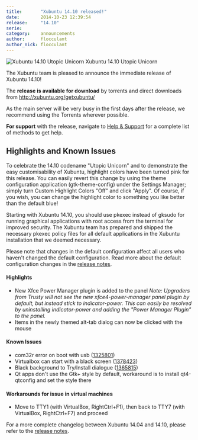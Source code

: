 ```yaml
---
title:       "Xubuntu 14.10 released!"
date:        2014-10-23 12:39:54
release:     "14.10"
serie:       
category:    announcements
author:      flocculant
author_nick: flocculant
---
```


![Xubuntu 14.10 Utopic Unicorn](/assets/articles/releases/2014/unicorn-artwork.png)
Xubuntu 14.10 Utopic Unicorn

The Xubuntu team is pleased to announce the immediate release of Xubuntu 14.10!

The **release is available for download** by torrents and direct downloads from <http://xubuntu.org/getxubuntu/>

As the main server will be very busy in the first days after the release, we recommend using the Torrents wherever possible.

**For support** with the release, navigate to [Help &amp; Support](http://xubuntu.org/help/ "Help & Support") for a complete list of methods to get help.

Highlights and Known Issues
---------------------------

To celebrate the 14.10 codename "Utopic Unicorn" and to demonstrate the easy customisability of Xubuntu, highlight colors have been turned pink for this release. You can easily revert this change by using the theme configuration application (gtk-theme-config) under the Settings Manager; simply turn Custom Highlight Colors "Off" and click "Apply". Of course, if you wish, you can change the highlight color to something you like better than the default blue!

Starting with Xubuntu 14.10, you should use pkexec instead of gksudo for running graphical applications with root access from the terminal for improved security. The Xubuntu team has prepared and shipped the necessary pkexec policy files for all default applications in the Xubuntu installation that we deemed necessary.

Please note that changes in the default configuration affect all users who haven't changed the default configuration. Read more about the default configuration changes in the [release notes](https://wiki.ubuntu.com/UtopicUnicorn/ReleaseNotes/Xubuntu#Changes_to_Xubuntu_Default_Settings).

#### Highlights

- New Xfce Power Manager plugin is added to the panel *Note: Upgraders from Trusty will not see the new xfce4-power-manager panel plugin by default, but instead stick to indicator-power. This can easily be resolved by uninstalling indicator-power and adding the "Power Manager Plugin" to the panel.*
- Items in the newly themed alt-tab dialog can now be clicked with the mouse

#### Known Issues

- com32r error on boot with usb ([1325801](https://bugs.launchpad.net/ubuntu/+source/casper/+bug/1325801))
- Virtualbox can start with a black screen ([1378423](https://bugs.launchpad.net/ubuntu/+source/xorg/+bug/1378423))
- Black background to Try/Install dialogue ([1365815](https://bugs.launchpad.net/ubuntu/+source/xubuntu-default-settings/+bug/1365815))
- Qt apps don't use the Gtk+ style by default, workaround is to install qt4-qtconfig and set the style there

#### Workarounds for issue in virtual machines

- Move to TTY1 (with VirtualBox, RightCtrl+F1), then back to TTY7 (with VirtualBox, RightCtrl+F7) and proceed

For a more complete changelog between Xubuntu 14.04 and 14.10, please refer to the [release notes](https://wiki.ubuntu.com/UtopicUnicorn/ReleaseNotes/Xubuntu).
